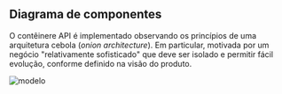 ## Diagrama de componentes

O contêinere API é implementado observando os princípios de uma 
arquitetura cebola (_onion architecture_). Em particular, motivada 
por um negócio "relativamente sofisticado" que deve ser isolado e
permitir fácil evolução, conforme definido na visão do produto.

![modelo](http://www.plantuml.com/plantuml/proxy?cache=no&src=https://raw.githubusercontent.com/kyriosdata/docente-inf/main/documentacao/diagramas/c4-component.puml)
